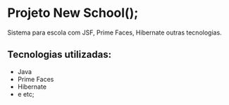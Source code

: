 # Projeto New School();
Sistema para escola com JSF, Prime Faces, Hibernate outras tecnologias.

## Tecnologias utilizadas:
- Java
- Prime Faces 
- Hibernate 
- e etc;

